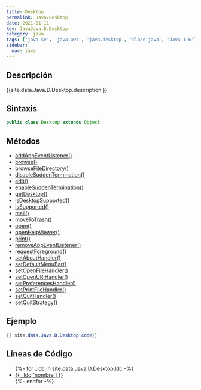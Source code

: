 ```yaml
---
title: Desktop
permalink: Java/Desktop
date: 2021-01-11
key: JavaJava.D.Desktop
category: java
tags: ['java se', 'java.awt', 'java.desktop', 'clase java', 'Java 1.6']
sidebar: 
  nav: java
---
```


## Descripción
{{site.data.Java.D.Desktop.description }}

## Sintaxis
~~~java
public class Desktop extends Object
~~~

## Métodos
* [addAppEventListener()](/Java/Desktop/addAppEventListener)
* [browse()](/Java/Desktop/browse)
* [browseFileDirectory()](/Java/Desktop/browseFileDirectory)
* [disableSuddenTermination()](/Java/Desktop/disableSuddenTermination)
* [edit()](/Java/Desktop/edit)
* [enableSuddenTermination()](/Java/Desktop/enableSuddenTermination)
* [getDesktop()](/Java/Desktop/getDesktop)
* [isDesktopSupported()](/Java/Desktop/isDesktopSupported)
* [isSupported()](/Java/Desktop/isSupported)
* [mail()](/Java/Desktop/mail)
* [moveToTrash()](/Java/Desktop/moveToTrash)
* [open()](/Java/Desktop/open)
* [openHelpViewer()](/Java/Desktop/openHelpViewer)
* [print()](/Java/Desktop/print)
* [removeAppEventListener()](/Java/Desktop/removeAppEventListener)
* [requestForeground()](/Java/Desktop/requestForeground)
* [setAboutHandler()](/Java/Desktop/setAboutHandler)
* [setDefaultMenuBar()](/Java/Desktop/setDefaultMenuBar)
* [setOpenFileHandler()](/Java/Desktop/setOpenFileHandler)
* [setOpenURIHandler()](/Java/Desktop/setOpenURIHandler)
* [setPreferencesHandler()](/Java/Desktop/setPreferencesHandler)
* [setPrintFileHandler()](/Java/Desktop/setPrintFileHandler)
* [setQuitHandler()](/Java/Desktop/setQuitHandler)
* [setQuitStrategy()](/Java/Desktop/setQuitStrategy)

## Ejemplo
~~~java
{{ site.data.Java.D.Desktop.code}}
~~~

## Líneas de Código
<ul>
{%- for _ldc in site.data.Java.D.Desktop.ldc -%}
   <li>
       <a href="{{_ldc['url'] }}">{{ _ldc['nombre'] }}</a>
   </li>
{%- endfor -%}
</ul>
